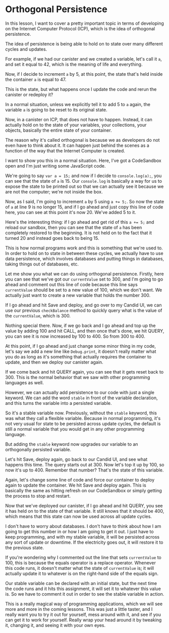 # Orthogonal Persistence

In this lesson, I want to cover a pretty important topic in terms of developing on the Internet Computer Protocol (ICP), which is the idea of orthogonal persistence.

The idea of persistence is being able to hold on to state over many different cycles and updates.

For example, if we had our canister and we created a variable, let's call it `a`, and set it equal to 42, which is the meaning of life and everything.

Now, if I decide to increment `a` by 5, at this point, the state that's held inside the container `a` is equal to 47.

This is the state, but what happens once I update the code and rerun the canister or redeploy it?

In a normal situation, unless we explicitly tell it to add 5 to `a` again, the variable `a` is going to be reset to its original state.

Now, in a canister on ICP, that does not have to happen. Instead, it can actually hold on to the state of your variables, your collections, your objects, basically the entire state of your container.

The reason why it's called orthogonal is because we as developers do not even have to think about it. It can happen just behind the scenes as a function of the way that the Internet Computer is created.

I want to show you this in a normal situation. Here, I've got a CodeSandbox open and I'm just writing some JavaScript code.

We're going to say `var a = 15;` and now if I decide to `console.log(a);`, you can see that the state of `a` is 15. Our `console.log` is basically a way for us to expose the state to be printed out so that we can actually see it because we are not the computer; we're not inside the box.

Now, as I said, I'm going to increment `a` by 5 using `a += 5;`. So now the state of `a` at line 9 is no longer 15, and if I go ahead and just copy this line of code here, you can see at this point it's now 20. We've added 5 to it.

Here's the interesting thing: if I go ahead and get rid of this `a += 5;` and reload our sandbox, then you can see that the state of `a` has been completely restored to the beginning. It is not held on to the fact that it turned 20 and instead goes back to being 15.

This is how normal programs work and this is something that we're used to. In order to hold on to state in between these cycles, we actually have to use data persistence, which involves databases and putting things in databases, taking things out of databases, etc.

Let me show you what we can do using orthogonal persistence. Firstly, here you can see that we've got our `currentValue` set to 300, and I'm going to go ahead and comment out this line of code because this line says `currentValue` should be set to a new value of 100, which we don't want. We actually just want to create a new variable that holds the number 300.

If I go ahead and hit Save and deploy, and go over to my Candid UI, we can use our previous `checkBalance` method to quickly query what is the value of the `currentValue`, which is 300.

Nothing special there. Now, if we go back and I go ahead and top up the value by adding 100 and hit CALL, and then once that's done, we hit QUERY, you can see it is now increased by 100 to 400. So from 300 to 400.

At this point, if I go ahead and just change some minor thing in my code, let's say we add a new line like `Debug.print`, it doesn't really matter what you do as long as it's something that actually requires the container to update, and then we deploy our canister again.

If we come back and hit QUERY again, you can see that it gets reset back to 300. This is the normal behavior that we saw with other programming languages as well.

However, we can actually add persistence to our code with just a single keyword. We can add the word `stable` in front of the variable declaration, and this turns the variable into a persisted variable.

So it's a stable variable now. Previously, without the `stable` keyword, this was what they call a flexible variable. Because in normal programming, it's not very usual for state to be persisted across update cycles, the default is still a normal variable that you would get in any other programming language.

But adding the `stable` keyword now upgrades our variable to an orthogonally persisted variable.

Let's hit Save, deploy again, go back to our Candid UI, and see what happens this time. The query starts out at 300. Now let's top it up by 100, so now it's up to 400. Remember that number? That's the state of this variable.

Again, let's change some line of code and force our container to deploy again to update the container. We hit Save and deploy again. This is basically the same as hitting refresh on our CodeSandbox or simply getting the process to stop and restart.

Now that we've deployed our canister, if I go ahead and hit QUERY, you see it has held on to the state of that variable. It still knows that it should be 400, which means that this state can now be used across all update cycles.

I don't have to worry about databases. I don't have to think about how I am going to get this number in or how I am going to get it out. I just have to keep programming, and with my stable variable, it will be persisted across any sort of update or downtime. If the electricity goes out, it will restore it to the previous state.

If you're wondering why I commented out the line that sets `currentValue` to 100, this is because the equals operator is a replace operator. Whenever this code runs, it doesn't matter what the state of `currentValue` is; it will actually update it to whatever is on the right-hand side of the equals sign.

Our stable variable can be declared with an initial state, but the next time the code runs and it hits this assignment, it will set it to whatever this value is. So we have to comment it out in order to see the stable variable in action.

This is a really magical way of programming applications, which we will see more and more in the coming lessons. This was just a little taster, and I really want you to try it out for yourself, mess around with it, and see if you can get it to work for yourself. Really wrap your head around it by tweaking it, changing it, and seeing it with your own eyes.
